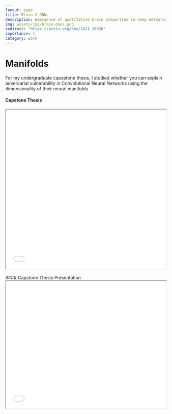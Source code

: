 ```yaml
---
layout: page
title: Brain X DNNs
description: Emergence of qualitative brain properties in deep networks.
img: assets/img/brain-dnns.png
redirect: "https://arxiv.org/abs/2411.16326"
importance: 1
category: work
---
```


# Manifolds

For my undergraduate capsetone thesis, I studied whether you can explain adversarial vulnerability in Convolutional Neural Networks using the dimensionality of their neural manifolds.

#### Capstone Thesis

<div class="post">
      <iframe
        src="/assets//pdf//Niranjan_Capstone_Thesis_Report.pdf#toolbar=0"
        width="100%"
        height="500"
        border="0"
        marginwidth="0"
        marginheight="0"
      ></iframe>
  </div>
  <br/>
#### Capstone Thesis Presentation
<div class="post">
      <iframe
        src="/assets//pdf//capstone_thesis_ppt.pdf#toolbar=0"
        width="100%"
        height="400"
        border="0"
        marginwidth="0"
        marginheight="0"
      ></iframe>
  </div>
